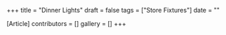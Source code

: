 +++
title = "Dinner Lights"
draft = false
tags = ["Store Fixtures"]
date = ""

[Article]
contributors = []
gallery = []
+++